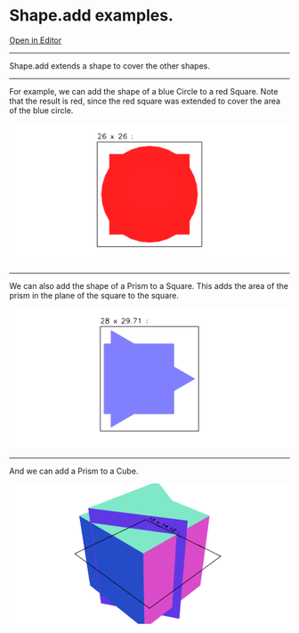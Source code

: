 
# Shape.add examples.

[Open in Editor](https://jsxcad.js.org/preAlphaHead/#JSxCAD@https://gitcdn.link/cdn/jsxcad/JSxCAD/master/api/v1-shape/add/add.nb)

---

Shape.add extends a shape to cover the other shapes.

---

For example, we can add the shape of a blue Circle to a red Square.
Note that the result is red, since the red square was extended to cover the area of the blue circle.

![Image](add.md.1.png)

---

We can also add the shape of a Prism to a Square.
This adds the area of the prism in the plane of the square to the square.

![Image](add.md.2.png)

---

And we can add a Prism to a Cube.

![Image](add.md.3.png)